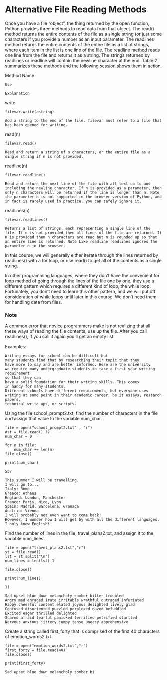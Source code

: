 # Alternative File Reading Methods

Once you have a file “object”, the thing returned by the open function, Python provides three methods to read data from that object. The read() method returns the entire contents of the file as a single string (or just some characters if you provide a number as an input parameter. The readlines method returns the entire contents of the entire file as a list of strings, where each item in the list is one line of the file. The readline method reads one line from the file and returns it as a string. The strings returned by readlines or readline will contain the newline character at the end. Table 2 summarizes these methods and the following session shows them in action.

Method Name
	
    Use	

    Explanation

write
	
    filevar.write(astring)
	
    Add a string to the end of the file. filevar must refer to a file that has been opened for writing.

read(n)
	
    filevar.read()

    Read and return a string of n characters, or the entire file as a single string if n is not provided.

readline(n)
	
    filevar.readline()
	
    Read and return the next line of the file with all text up to and including the newline character. If n is provided as a parameter, then only n characters will be returned if the line is longer than n. Note the parameter n is not supported in the browser version of Python, and in fact is rarely used in practice, you can safely ignore it.

readlines(n)
	
    filevar.readlines()	

    Returns a list of strings, each representing a single line of the file. If n is not provided then all lines of the file are returned. If n is provided then n characters are read but n is rounded up so that an entire line is returned. Note Like readline readlines ignores the parameter n in the browser.

In this course, we will generally either iterate through the lines returned by readlines() with a for loop, or use read() to get all of the contents as a single string.

In other programming languages, where they don’t have the convenient for loop method of going through the lines of the file one by one, they use a different pattern which requires a different kind of loop, the while loop. Fortunately, you don’t need to learn this other pattern, and we will put off consideration of while loops until later in this course. We don’t need them for handling data from files.

### Note
A common error that novice programmers make is not realizing that all these ways of reading the file contents, use up the file. After you call readlines(), if you call it again you’ll get an empty list.

Examples:
```
Writing essays for school can be difficult but
many students find that by researching their topic that they
have more to say and are better informed. Here are the university
we require many undergraduate students to take a first year writing requirement
so that they can
have a solid foundation for their writing skills. This comes
in handy for many students.
Different schools have different requirements, but everyone uses
writing at some point in their academic career, be it essays, research papers,
technical write ups, or scripts.
```
Using the file school_prompt2.txt, find the number of characters in the file and assign that value to the variable num_char.
```
file = open("school_prompt2.txt" , "r")
#st = file.read() ??
num_char = 0

for n in file:
    num_char += len(n)
file.close()

print(num_char)

537
```
```
This summer I will be travelling.
I will go to...
Italy: Rome
Greece: Athens
England: London, Manchester
France: Paris, Nice, Lyon
Spain: Madrid, Barcelona, Granada
Austria: Vienna
I will probably not even want to come back!
However, I wonder how I will get by with all the different languages.
I only know English!
```
Find the number of lines in the file, travel_plans2.txt, and assign it to the variable num_lines.
```
file = open("travel_plans2.txt","r")
st = file.read()
lst = st.split("\n")
num_lines = len(lst)-1

file.close()

print(num_lines)

11
```
```
Sad upset blue down melancholy somber bitter troubled
Angry mad enraged irate irritable wrathful outraged infuriated
Happy cheerful content elated joyous delighted lively glad
Confused disoriented puzzled perplexed dazed befuddled
Excited eager thrilled delighted
Scared afraid fearful panicked terrified petrified startled
Nervous anxious jittery jumpy tense uneasy apprehensive
```
Create a string called first_forty that is comprised of the first 40 characters of emotion_words2.txt.
```
file = open("emotion_words2.txt","r")
first_forty = file.read(40)
file.close()

print(first_forty)

Sad upset blue down melancholy somber bi
